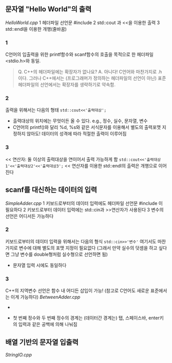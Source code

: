 ## 문자열 "Hello World"의 출력
*HelloWorld.cpp*
1 헤더파일 선언문 #include <iostream>
2 std::cout 과 <<을 이용한 출력
3 std::endl을 이용한 개행(줄바꿈)

### 1
C언어의 입출력을 위한 printf함수와 scanf함수의 호출을 목적으로 한 헤더파일 <stdio.h>와 동일.
>Q. C++의 헤더파일에는 확장자가 없나요?
A. 아니다! C언어와 마찬가지로 .h 이다. 그러나 C++에서는 (프로그래머가 정의하는 헤더파일의 선언이 아닌) 표준 헤더파일의 선언에서는 확장자를 생략하기로 약속함.

### 2
출력을 위해서는 다음의 형태
```std::cout<<'출력대상';```
- 출력대상의 위치에는 무엇이든 올 수 있다. e.g., 정수, 실수, 문자열, 변수
- C언어의 printf()와 달리 %d, %s와 같은 서식문자를 이용해서 별도의 출력포맷 지정하지 않아도! 데이터의 성격에 따라 적절한 출력이 이루어짐

### 3
<< 연산자: 둘 이상의 출력대상을 연이어서 출력 가능하게 함
```std::cout<<'출력대상1'<<'출력대상2'<<'출력대상3';```
<< 연산자를 이용한 std::endl의 출력은 개행으로 이어진다

## scanf를 대신하는 데이터의 입력
*SimpleAdder.cpp*
1 키보드로부터의 데이터 입력에도 헤더파일 선언문 #include <iostream>이 필요하다
2 키보드로부터 데이터 입력에는 std::cin과 >>연산자가 사용된다
3 변수의 선언은 어디서든 가능하다

### 2
키보드로부터의 데이터 입력을 위해서는 다음의 형식
```std::cin>>'변수'```
여기서도 마찬가지로 변수에 대해 별도의 포맷 지정이 필요없다 (그래서 만약 실수의 덧셈을 하고 싶다면 그냥 변수를 double형처럼 실수형으로 선언하면 됨)
- 문자열 입력 시에도 동일하다

### 3
C++의 지역변수 선언은 함수 내 어디든 삽입이 가능! (참고로 C언어도 새로운 표준에서는 이게 가능하다)
*BetweenAdder.cpp*
- ```std::cin>>'변수1'>>'변수2'; //연속적인 데이터의 입력 가능
- 첫 번째 정수와 두 번째 정수의 경계는 (데이터간 경계는) 탭, 스페이스바, enter키의 입력과 같은 공백에 의해 나눠짐

## 배열 기반의 문자열 입출력
*StringIO.cpp*